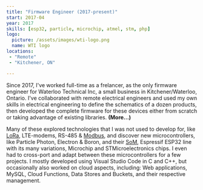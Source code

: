 ```yaml
---
title: "Firmware Engineer (2017-present)"
start: 2017-04
year: 2017
skills: [esp32, particle, microchip, atmel, stm, php]
logo:
  picture: /assets/images/wti-logo.png
  name: WTI logo
locations:
 - "Remote"
 - "Kitchener, ON"

---
```

Since 2017, I've worked full-time as a frelancer, as the only firmware engineer for
Waterloo Technical Inc, a small business in Kitchener/Waterloo, Ontario. I've collaborated with remote electrical
engineers and used my own skills in electrical engineering to define the schematics of a dozen products, then developed
the complete firmware for these devices either from scratch or taking advantage of existing libraries.
 <b>(More...)</b>

Many of these
explored technologies that I was not used to develop for, like <a href="https://en.wikipedia.org/wiki/LoRa" target="_blank">LoRa</a>,
LTE-modems, RS-485 & <a href="https://en.wikipedia.org/wiki/Modbus" target="_blank">Modbus</a>, and discover new microcontrollers,
like Particle Photon, Electron & Boron, and their <a href="https://en.wikipedia.org/wiki/System_on_module" target="_blank">SoM</a>,
Espressif ESP32 line with its many variations, Microchip and STMicroelectronics chips. I even had to cross-port and 
adapt between these microcontrollers for a few projects. I mostly developed using Visual Studio Code in C and C++, but occasionally
also worked on cloud aspects, including: Web applications, MySQL, Cloud Functions, Data Stores and Buckets, and their
respective management.

